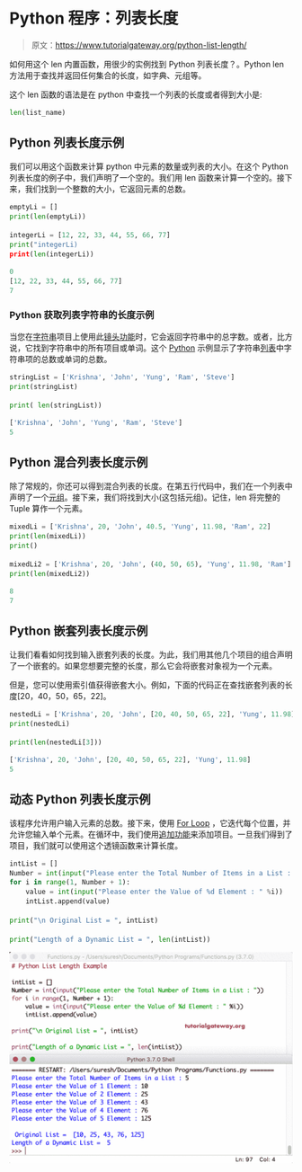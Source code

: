 # Python 程序：列表长度

> 原文：<https://www.tutorialgateway.org/python-list-length/>

如何用这个 len 内置函数，用很少的实例找到 Python 列表长度？。Python len 方法用于查找并返回任何集合的长度，如字典、元组等。

这个 len 函数的语法是在 python 中查找一个列表的长度或者得到大小是:

```py
len(list_name)
```

## Python 列表长度示例

我们可以用这个函数来计算 python 中元素的数量或列表的大小。在这个 Python 列表长度的例子中，我们声明了一个空的。我们用 len 函数来计算一个空的。接下来，我们找到一个整数的大小，它返回元素的总数。

```py
emptyLi = []
print(len(emptyLi))

integerLi = [12, 22, 33, 44, 55, 66, 77]
print("integerLi)
print(len(integerLi))
```

```py
0
[12, 22, 33, 44, 55, 66, 77]
7
```

### Python 获取列表字符串的长度示例

当您在[字符串](https://www.tutorialgateway.org/python-string/)项目上使用此[镜头功能](https://www.tutorialgateway.org/python-len-function/)时，它会返回字符串中的总字数。或者，比方说，它找到字符串中的所有项目或单词。这个 [Python](https://www.tutorialgateway.org/python-tutorial/) 示例显示了字符串[列表](https://www.tutorialgateway.org/python-list/)中字符串项的总数或单词的总数。

```py
stringList = ['Krishna', 'John', 'Yung', 'Ram', 'Steve']
print(stringList)

print( len(stringList))
```

```py
['Krishna', 'John', 'Yung', 'Ram', 'Steve']
5
```

## Python 混合列表长度示例

除了常规的，你还可以得到混合列表的长度。在第五行代码中，我们在一个列表中声明了一个[元组](https://www.tutorialgateway.org/python-tuple/)。接下来，我们将找到大小(这包括元组)。记住，len 将完整的 Tuple 算作一个元素。

```py
mixedLi = ['Krishna', 20, 'John', 40.5, 'Yung', 11.98, 'Ram', 22]
print(len(mixedLi))
print()

mixedLi2 = ['Krishna', 20, 'John', (40, 50, 65), 'Yung', 11.98, 'Ram']
print(len(mixedLi2))
```

```py
8
7
```

## Python 嵌套列表长度示例

让我们看看如何找到输入嵌套列表的长度。为此，我们用其他几个项目的组合声明了一个嵌套的。如果您想要完整的长度，那么它会将嵌套对象视为一个元素。

但是，您可以使用索引值获得嵌套大小。例如，下面的代码正在查找嵌套列表的长度[20，40，50，65，22]。

```py
nestedLi = ['Krishna', 20, 'John', [20, 40, 50, 65, 22], 'Yung', 11.98]
print(nestedLi)

print(len(nestedLi[3]))
```

```py
['Krishna', 20, 'John', [20, 40, 50, 65, 22], 'Yung', 11.98]
5
```

## 动态 Python 列表长度示例

该程序允许用户输入元素的总数。接下来，使用 [For Loop](https://www.tutorialgateway.org/python-for-loop/) ，它迭代每个位置，并允许您输入单个元素。在循环中，我们使用[追加功能](https://www.tutorialgateway.org/python-append-list-function/)来添加项目。一旦我们得到了项目，我们就可以使用这个透镜函数来计算长度。

```py
intList = []
Number = int(input("Please enter the Total Number of Items in a List : "))
for i in range(1, Number + 1):
    value = int(input("Please enter the Value of %d Element : " %i))
    intList.append(value)

print("\n Original List = ", intList)

print("Length of a Dynamic List = ", len(intList))
```

![Python List Length 7](img/81a2bc2d358966c7158d49deed3ce933.png)